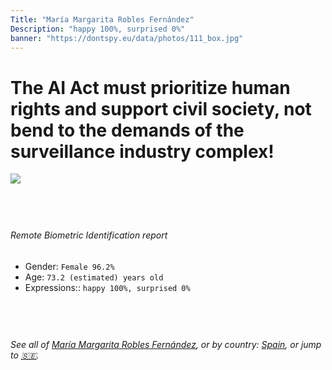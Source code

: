 ```yaml
---
Title: "María Margarita Robles Fernández"
Description: "happy 100%, surprised 0%"
banner: "https://dontspy.eu/data/photos/111_box.jpg"
---
```


# The AI Act must prioritize human rights and support civil society, not bend to the demands of the surveillance industry complex!

<link rel="stylesheet" type="text/css" href="/css/blog.css" />

<div class="is-fake" hidden>

_This image is **clearly fake**_, yet we [continue to collect them because the AI Act negotiations](/blog/why-deepfake/) are heading in a direction that will only make people's lives more complicated. For a more in-depth explanation, read: [Double threat: why losing the battle against Face Biometrics would fuel the proliferation of deepfakes](/blog/the-dual-threat-how-losing-the-biometric-battle-fuels-deepfake-proliferation/).


</div>

<!-- <img src="https://dontspy.eu/data/photos/54_box.jpg" /> -->
<img src="https://dontspy.eu/data/photos/111_box.jpg" />

## <br>

###### Remote Biometric Identification report

* <span class="label">Gender:</span> `Female 96.2%`
* <span class="label">Age:</span> `73.2 (estimated) years old`
* <span class="label">Expressions::</span> `happy 100%, surprised 0%`

## <br>

###### See all of [María Margarita Robles Fernández](/policymaker#Mar%C3%ADa%20Margarita%20Robles%20Fern%C3%A1ndez), or by country: [Spain](/country#Spain), or jump to [🇸🇪](/x/200).

## <br>
